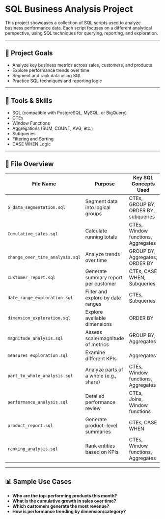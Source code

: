 # SQL Business Analysis Project

This project showcases a collection of SQL scripts used to analyze business performance data. Each script focuses on a different analytical perspective, using SQL techniques for querying, reporting, and exploration.

---

## 📌 Project Goals

- Analyze key business metrics across sales, customers, and products
- Explore performance trends over time
- Segment and rank data using SQL
- Practice SQL techniques and reporting logic

---

## 🧰 Tools & Skills

- SQL (compatible with PostgreSQL, MySQL, or BigQuery)
- CTEs
- Window Functions
- Aggregations (SUM, COUNT, AVG, etc.)
- Subqueries
- Filtering and Sorting
- CASE WHEN Logic

---

## 📂 File Overview

| File Name                      | Purpose                              | Key SQL Concepts Used               |
|-------------------------------|--------------------------------------|-------------------------------------|
| `5_data_segmentation.sql`     | Segment data into logical groups     | CTEs, GROUP BY, ORDER BY, subqueries |
| `Cumulative_sales.sql`        | Calculate running totals             | CTEs, Window functions, Aggregates  |
| `change_over_time_analysis.sql`| Analyze trends over time           | GROUP BY, Aggregates, ORDER BY      |
| `customer_report.sql`         | Generate summary report per customer | CTEs, CASE WHEN, Subqueries         |
| `date_range_exploration.sql`  | Filter and explore by date ranges    | CTEs, Subqueries                    |
| `dimension_exploration.sql`   | Explore available dimensions         | ORDER BY                            |
| `magnitude_analysis.sql`      | Assess scale/magnitude of metrics    | GROUP BY, Aggregates                |
| `measures_exploration.sql`    | Examine different KPIs               | Aggregates                          |
| `part_to_whole_analysis.sql`  | Analyze parts of a whole (e.g., share) | CTEs, Window functions, Aggregates |
| `performance_analysis.sql`    | Detailed performance review          | CTEs, Joins, Window functions       |
| `product_report.sql`          | Generate product-level summaries     | CTEs, CASE WHEN                     |
| `ranking_analysis.sql`        | Rank entities based on KPIs          | CTEs, Window functions, Aggregates  |

---

## 📊 Sample Use Cases

- **Who are the top-performing products this month?**
- **What is the cumulative growth in sales over time?**
- **Which customers generate the most revenue?**
- **How is performance trending by dimension/category?**


